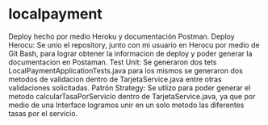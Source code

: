 # localpayment
Deploy hecho por medio Heroku y documentación Postman.
Deploy Herocu: Se unio el repository, junto con mi usuario en Herocu por medio de Git Bash, para lograr obtener la informacion de deploy y poder generar la documentacion en Postaman.
Test Unit: Se generaron dos tets LocalPaymentApplicationTests.java para los mismos se generaron dos metodos de validacion dentro de TarjetaService.java entre otras validaciones solicitadas.
Patrón Strategy: Se utlizo para poder generar el metodo calcularTasaPorServicio dentro de TarjetaService.java, ya que por medio de una Interface logramos unir en un  solo metodo las diferentes tasas por el servicio.
